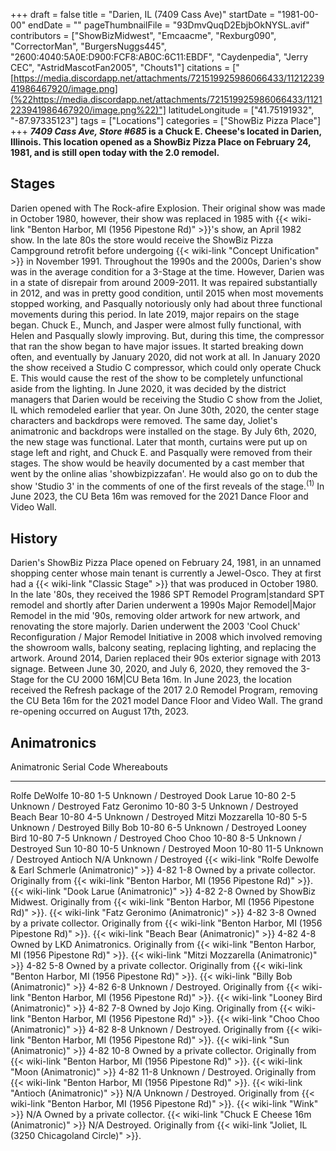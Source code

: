 +++
draft = false
title = "Darien, IL (7409 Cass Ave)"
startDate = "1981-00-00"
endDate = ""
pageThumbnailFile = "93DmvQuqD2EbjbOkNYSL.avif"
contributors = ["ShowBizMidwest", "Emcaacme", "Rexburg090", "CorrectorMan", "BurgersNuggs445", "2600:4040:5A0E:D900:FCF8:AB0C:6C11:EBDF", "Caydenpedia", "Jerry CEC", "AstridMascotFan2005", "Chouts1"]
citations = ["[https://media.discordapp.net/attachments/721519925986066433/1121223941986467920/image.png](%22https://media.discordapp.net/attachments/721519925986066433/1121223941986467920/image.png%22)"]
latitudeLongitude = ["41.75191932", "-87.97335123"]
tags = ["Locations"]
categories = ["ShowBiz Pizza Place"]
+++
***7409 Cass Ave, Store #685* is a Chuck E. Cheese's located in Darien, Illinois.
This location opened as a ShowBiz Pizza Place on February 24, 1981, and is still open today with the 2.0 remodel.**

## Stages

Darien opened with The Rock-afire Explosion. Their original show was made in October 1980, however, their show was replaced in 1985 with {{< wiki-link "Benton Harbor, MI (1956 Pipestone Rd)" >}}'s show, an April 1982 show.
In the late 80s the store would receive the ShowBiz Pizza Campground retrofit before undergoing {{< wiki-link "Concept Unification" >}} in November 1991.
Throughout the 1990s and the 2000s, Darien's show was in the average condition for a 3-Stage at the time. However, Darien was in a state of disrepair from around 2009-2011. It was repaired substantially in 2012, and was in pretty good condition, until 2015 when most movements stopped working, and Pasqually notoriously only had about three functional movements during this period.
In late 2019, major repairs on the stage began. Chuck E., Munch, and Jasper were almost fully functional, with Helen and Pasqually slowly improving. But, during this time, the compressor that ran the show began to have major issues. It started breaking down often, and eventually by January 2020, did not work at all.
In January 2020 the show received a Studio C compressor, which could only operate Chuck E. This would cause the rest of the show to be completely unfunctional aside from the lighting.
In June 2020, it was decided by the district managers that Darien would be receiving the Studio C show from the Joliet, IL which remodeled earlier that year. On June 30th, 2020, the center stage characters and backdrops were removed. The same day, Joliet's animatronic and backdrops were installed on the stage. By July 6th, 2020, the new stage was functional. Later that month, curtains were put up on stage left and right, and Chuck E. and Pasqually were removed from their stages.
The show would be heavily documented by a cast member that went by the online alias 'showbizpizzafan'. He would also go on to dub the show 'Studio 3' in the comments of one of the first reveals of the stage.<sup>(1)</sup>
In June 2023, the CU Beta 16m was removed for the 2021 Dance Floor and Video Wall.

## History

Darien's ShowBiz Pizza Place opened on February 24, 1981, in an unnamed shopping center whose main tenant is currently a Jewel-Osco. They at first had a {{< wiki-link "Classic Stage" >}} that was produced in October 1980.
In the late '80s, they received the 1986 SPT Remodel Program|standard SPT remodel and shortly after Darien underwent a 1990s Major Remodel|Major Remodel in the mid '90s, removing older artwork for new artwork, and renovating the store majorly.
Darien underwent the 2003 'Cool Chuck' Reconfiguration / Major Remodel Initiative in 2008 which involved removing the showroom walls, balcony seating, replacing lighting, and replacing the artwork.
Around 2014, Darien replaced their 90s exterior signage with 2013 signage. Between June 30, 2020, and July 6, 2020, they removed the 3-Stage for the CU 2000 16M|CU Beta 16m. In June 2023, the location received the Refresh package of the 2017 2.0 Remodel Program, removing the CU Beta 16m for the 2021 model Dance Floor and Video Wall. The grand re-opening occurred on August 17th, 2023.

## Animatronics

  Animatronic                                                           Serial Code   Whereabouts
  --------------------------------------------------------------------- ------------- --------------------------------------------------------------------------------------------------------------
  Rolfe DeWolfe                                                         10-80 1-5     Unknown / Destroyed
  Dook Larue                                                            10-80 2-5     Unknown / Destroyed
  Fatz Geronimo                                                         10-80 3-5     Unknown / Destroyed
  Beach Bear                                                            10-80 4-5     Unknown / Destroyed
  Mitzi Mozzarella                                                      10-80 5-5     Unknown / Destroyed
  Billy Bob                                                             10-80 6-5     Unknown / Destroyed
  Looney Bird                                                           10-80 7-5     Unknown / Destroyed
  Choo Choo                                                             10-80 8-5     Unknown / Destroyed
  Sun                                                                   10-80 10-5    Unknown / Destroyed
  Moon                                                                  10-80 11-5    Unknown / Destroyed
  Antioch                                                               N/A           Unknown / Destroyed
  {{< wiki-link "Rolfe Dewolfe & Earl Schmerle (Animatronic)" >}}   4-82 1-8      Owned by a private collector. Originally from {{< wiki-link "Benton Harbor, MI (1956 Pipestone Rd)" >}}.
  {{< wiki-link "Dook Larue (Animatronic)" >}}                      4-82 2-8      Owned by ShowBiz Midwest. Originally from {{< wiki-link "Benton Harbor, MI (1956 Pipestone Rd)" >}}.
  {{< wiki-link "Fatz Geronimo (Animatronic)" >}}                   4-82 3-8      Owned by a private collector. Originally from {{< wiki-link "Benton Harbor, MI (1956 Pipestone Rd)" >}}.
  {{< wiki-link "Beach Bear (Animatronic)" >}}                      4-82 4-8      Owned by LKD Animatronics. Originally from {{< wiki-link "Benton Harbor, MI (1956 Pipestone Rd)" >}}.
  {{< wiki-link "Mitzi Mozzarella (Animatronic)" >}}                4-82 5-8      Owned by a private collector. Originally from {{< wiki-link "Benton Harbor, MI (1956 Pipestone Rd)" >}}.
  {{< wiki-link "Billy Bob (Animatronic)" >}}                       4-82 6-8      Unknown / Destroyed. Originally from {{< wiki-link "Benton Harbor, MI (1956 Pipestone Rd)" >}}.
  {{< wiki-link "Looney Bird (Animatronic)" >}}                     4-82 7-8      Owned by Jojo King. Originally from {{< wiki-link "Benton Harbor, MI (1956 Pipestone Rd)" >}}.
  {{< wiki-link "Choo Choo (Animatronic)" >}}                       4-82 8-8      Unknown / Destroyed. Originally from {{< wiki-link "Benton Harbor, MI (1956 Pipestone Rd)" >}}.
  {{< wiki-link "Sun (Animatronic)" >}}                             4-82 10-8     Owned by a private collector. Originally from {{< wiki-link "Benton Harbor, MI (1956 Pipestone Rd)" >}}.
  {{< wiki-link "Moon (Animatronic)" >}}                            4-82 11-8     Unknown / Destroyed. Originally from {{< wiki-link "Benton Harbor, MI (1956 Pipestone Rd)" >}}.
  {{< wiki-link "Antioch (Animatronic)" >}}                         N/A           Unknown / Destroyed. Originally from {{< wiki-link "Benton Harbor, MI (1956 Pipestone Rd)" >}}.
  {{< wiki-link "Wink" >}}                                          N/A           Owned by a private collector.
  {{< wiki-link "Chuck E Cheese 16m (Animatronic)" >}}              N/A           Destroyed. Originally from {{< wiki-link "Joliet, IL (3250 Chicagoland Circle)" >}}.

